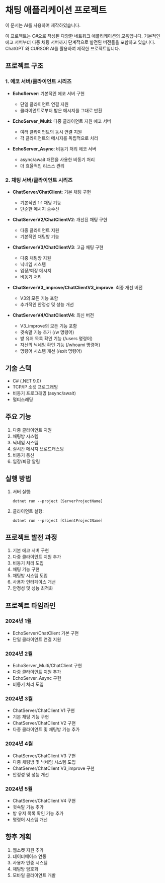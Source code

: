 # 채팅 애플리케이션 프로젝트

이 문서는 AI를 사용하여 제작하였습니다.

이 프로젝트는 C#으로 작성된 다양한 네트워크 애플리케이션의 모음입니다. 
기본적인 에코 서버부터 다중 채팅 서버까지 단계적으로 발전된 버전들을 포함하고 있습니다.
ChatGPT 와 CURSOR AI를 활용하여 제작한 프로젝트입니다.

## 프로젝트 구조

### 1. 에코 서버/클라이언트 시리즈
- **EchoServer**: 기본적인 에코 서버 구현
  - 단일 클라이언트 연결 지원
  - 클라이언트로부터 받은 메시지를 그대로 반환

- **EchoServer_Multi**: 다중 클라이언트 지원 에코 서버
  - 여러 클라이언트의 동시 연결 지원
  - 각 클라이언트의 메시지를 독립적으로 처리

- **EchoServer_Async**: 비동기 처리 에코 서버
  - async/await 패턴을 사용한 비동기 처리
  - 더 효율적인 리소스 관리

### 2. 채팅 서버/클라이언트 시리즈
- **ChatServer/ChatClient**: 기본 채팅 구현
  - 기본적인 1:1 채팅 기능
  - 단순한 메시지 송수신

- **ChatServerV2/ChatClientV2**: 개선된 채팅 구현
  - 다중 클라이언트 지원
  - 기본적인 채팅방 기능

- **ChatServerV3/ChatClientV3**: 고급 채팅 구현
  - 다중 채팅방 지원
  - 닉네임 시스템
  - 입장/퇴장 메시지
  - 비동기 처리

- **ChatServerV3_improve/ChatClientV3_improve**: 최종 개선 버전
  - V3의 모든 기능 포함
  - 추가적인 안정성 및 성능 개선

- **ChatServerV4/ChatClientV4**: 최신 버전
  - V3_improve의 모든 기능 포함
  - 귓속말 기능 추가 (/w 명령어)
  - 방 유저 목록 확인 기능 (/users 명령어)
  - 자신의 닉네임 확인 기능 (/whoami 명령어)
  - 명령어 시스템 개선 (/exit 명령어)

## 기술 스택
- C# (.NET 9.0)
- TCP/IP 소켓 프로그래밍
- 비동기 프로그래밍 (async/await)
- 멀티스레딩

## 주요 기능
1. 다중 클라이언트 지원
2. 채팅방 시스템
3. 닉네임 시스템
4. 실시간 메시지 브로드캐스팅
5. 비동기 통신
6. 입장/퇴장 알림

## 실행 방법
1. 서버 실행:
   ```
   dotnet run --project [ServerProjectName]
   ```

2. 클라이언트 실행:
   ```
   dotnet run --project [ClientProjectName]
   ```

## 프로젝트 발전 과정
1. 기본 에코 서버 구현
2. 다중 클라이언트 지원 추가
3. 비동기 처리 도입
4. 채팅 기능 구현
5. 채팅방 시스템 도입
6. 사용자 인터페이스 개선
7. 안정성 및 성능 최적화

## 프로젝트 타임라인
### 2024년 1월
- EchoServer/ChatClient 기본 구현
- 단일 클라이언트 연결 지원

### 2024년 2월
- EchoServer_Multi/ChatClient 구현
- 다중 클라이언트 지원 추가
- EchoServer_Async 구현
- 비동기 처리 도입

### 2024년 3월
- ChatServer/ChatClient V1 구현
- 기본 채팅 기능 구현
- ChatServer/ChatClient V2 구현
- 다중 클라이언트 및 채팅방 기능 추가

### 2024년 4월
- ChatServer/ChatClient V3 구현
- 다중 채팅방 및 닉네임 시스템 도입
- ChatServer/ChatClient V3_improve 구현
- 안정성 및 성능 개선

### 2024년 5월
- ChatServer/ChatClient V4 구현
- 귓속말 기능 추가
- 방 유저 목록 확인 기능 추가
- 명령어 시스템 개선

## 향후 계획
1. 웹소켓 지원 추가
2. 데이터베이스 연동
3. 사용자 인증 시스템
4. 채팅방 암호화
5. 모바일 클라이언트 개발